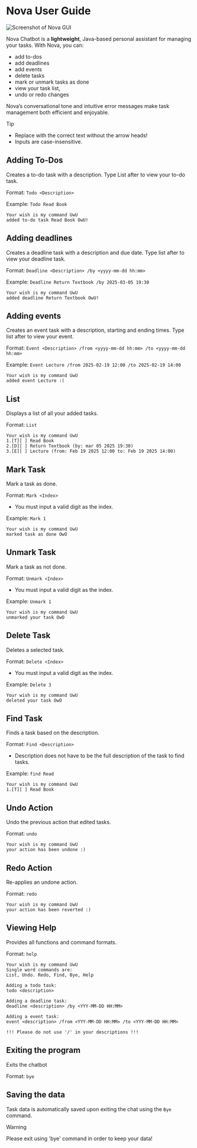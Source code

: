 # Nova User Guide
![Screenshot of Nova GUI](./Ui.png)

Nova Chatbot is a **lightweight**, Java-based personal assistant for managing your tasks. With Nova, you can:
- add to-dos
- add deadlines
- add events 
- delete tasks
- mark or unmark tasks as done
- view your task list, 
- undo or redo changes

Nova’s conversational tone and intuitive error messages make task management both efficient and enjoyable.

> [!TIP]
> 
>- Replace <content> with the correct text without the arrow heads!
> - Inputs are case-insensitive.

## Adding To-Dos

Creates a to-do task with a description. Type List after to view your to-do task.

Format: `Todo <Description>`

Example: `Todo Read Book`

```
Your wish is my command UwU
added to-do task Read Book OwU!
```

## Adding deadlines

Creates a deadline task with a description and due date. Type list after to view your deadline task.

Format: `Deadline <Description> /by <yyyy-mm-dd hh:mm>`

Example: `Deadline Return Textbook /by 2025-03-05 19:30`

```
Your wish is my command UwU
added deadline Return Textbook OwU!
```

## Adding events
Creates an event task with a description, starting and ending times. Type list after to view your event.

Format: `Event <Description> /from <yyyy-mm-dd hh:mm> /to <yyyy-mm-dd hh:mm>`

Example: `Event Lecture /from 2025-02-19 12:00 /to 2025-02-19 14:00`

```
Your wish is my command UwU
added event Lecture :(
```

## List

Displays a list of all your added tasks.

Format: `List`
```
Your wish is my command UwU
1.[T][ ] Read Book
2.[D][ ] Return Textbook (by: mar 05 2025 19:30)
3.[E][ ] Lecture (from: Feb 19 2025 12:00 to: Feb 19 2025 14:00)
```

## Mark Task

Mark a task as done.

Format: `Mark <Index>`
- You must input a valid digit as the index.

Example: `Mark 1`

```
Your wish is my command UwU
marked task as done OwO
```

## Unmark Task

Mark a task as not done.

Format: `Unmark <Index>`
- You must input a valid digit as the index.

Example: `Unmark 1`

```
Your wish is my command UwU
unmarked your task OwO
```

## Delete Task

Deletes a selected task.

Format: `Delete <Index>`
- You must input a valid digit as the index.

Example: `Delete 3`

```
Your wish is my command UwU
deleted your task OwO
```

## Find Task

Finds a task based on the description.

Format: `Find <Description>`
- Description does not have to be the full description of the task to find tasks.

Example: `find Read`

```
Your wish is my command UwU
1.[T][ ] Read Book
```

## Undo Action

Undo the previous action that edited tasks.

Format: `undo`

```
Your wish is my command UwU
your action has been undone :)
```

## Redo Action

Re-applies an undone action.

Format: `redo`

```
Your wish is my command UwU
your action has been reverted :)
```

## Viewing Help

Provides all functions and command formats.

Format: `help`

```
Your wish is my command UwU
Single word commands are:
List, Undo. Redo, Find, Bye, Help

Adding a todo task:
todo <description>

Adding a deadline task:
deadline <description> /by <YYY-MM-DD HH:MM>

Adding a event task:
event <description> /from <YYY-MM-DD HH:MM> /to <YYY-MM-DD HH:MM>

!!! Please do not use '/' in your descriptions !!!
```

## Exiting the program

Exits the chatbot

Format: `bye`

## Saving the data

Task data is automatically saved upon exiting the chat using the `Bye` command.

>[!Warning]
> 
>Please exit using 'bye' command in order to keep your data!